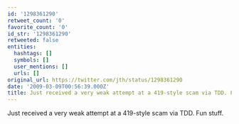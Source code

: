 ```yaml
---
id: '1298361290'
retweet_count: '0'
favorite_count: '0'
id_str: '1298361290'
retweeted: false
entities:
  hashtags: []
  symbols: []
  user_mentions: []
  urls: []
original_url: https://twitter.com/jth/status/1298361290
date: '2009-03-09T00:56:39.000Z'
title: Just received a very weak attempt at a 419-style scam via TDD. Fun stuff.
---
```


Just received a very weak attempt at a 419-style scam via TDD. Fun stuff.